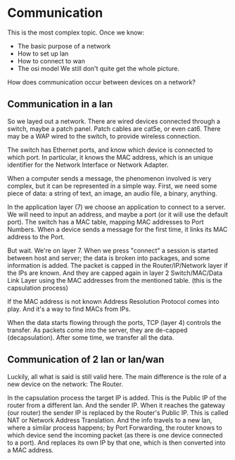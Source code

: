 # Communication
This is the most complex topic. Once we know:
* The basic purpose of a network
* How to set up lan
* How to connect to wan
* The osi model
We still don't quite get the whole picture.

How does communication occur between devices on a network?

## Communication in a lan
So we layed out a network. There are wired devices connected through a switch, maybe a patch panel. Patch cables are cat5e, or even cat6. There may be a WAP wired to the switch, to provide wireless connection. 

The switch has Ethernet ports, and know which device is connected to which port. In particular, it knows the MAC address, which is an unique identifier for the Network Interface or Network Adapter.

When a computer sends a message, the phenomenon involved is very complex, but it can be represented in a simple way. First, we need some piece of data: a string of text, an image, an audio file, a binary, anything.

In the application layer (7) we choose an application to connect to a server. We will need to input an address, and maybe a port (or it will use the default port). The switch has a MAC table, mapping MAC addresses to Port Numbers. When a device sends a message for the first time, it links its MAC address to the Port. 

But wait. We're on layer 7. When we press "connect" a session is started between host and server; the data is broken into packages, and some information is added. The packet is capped in the Router/IP/Network layer if the IPs are known. And they are capped again in layer 2 Switch/MAC/Data Link Layer using the MAC addresses from the mentioned table. (this is the capsulation process) 

If the MAC address is not known Address Resolution Protocol comes into play. And it's a way to find MACs from IPs. 

When the data starts flowing through the ports, TCP (layer 4) controls the transfer. As packets come into the server, they are de-capped (decapsulation). After some time, we transfer all the data.

## Communication of 2 lan or lan/wan
Luckily, all what is said is still valid here. The main difference is the role of a new device on the network: The Router.

In the capsulation process the target IP is added. This is the Public IP of the router from a different lan. And the sender IP. When it reaches the gateway (our router) the sender IP is replaced by the Router's Public IP. This is called NAT or Network Address Translation. And the info travels to a new lan, where a similar process happens; by Port Forwarding, the router knows to which device send the incoming packet (as there is one device connected to a port). And replaces its own IP by that one, which is then converted into a MAC address.
